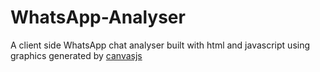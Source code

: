 # WhatsApp-Analyser
A client side WhatsApp chat analyser built with html and javascript using graphics generated by [canvasjs](https://canvasjs.com/)
